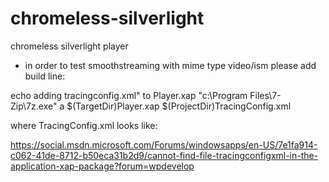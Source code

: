 chromeless-silverlight
======================

chromeless silverlight player

- in order to test smoothstreaming with mime type video/ism please add build line:

echo adding tracingconfig.xml" to Player.xap
"c:\Program Files\7-Zip\7z.exe" a $(TargetDir)Player.xap $(ProjectDir)TracingConfig.xml

where TracingConfig.xml looks like:

<?xml version="1.0" encoding="utf-8" ?>
<TracingConfiguration
          enabled="true"
          includeClassName="true"
          includeDate="false"
          includeMethodName="true"
          includeThreadId="true"
          includeTime="true"
          includeTraceLevel="false"
          includeMediaElementId="false">
  <TraceAreas baseSet="all">
    <!--<remove area="HttpWebRequest" />
    <remove area="HttpWebResponse" />-->
    <!--<remove area="Test" />-->
    <remove area="MediaSampleTrickPlay"></remove>
  </TraceAreas>
  <TraceDestinations>
    <add destination="Debug" />
 <add destination="Console" />
  </TraceDestinations>
  <TraceLevels baseSet="all">
    <remove level="Verbose" />
    <remove level="FunctionEntry" />
    <remove level="FunctionExit" />
  </TraceLevels>
</TracingConfiguration>

https://social.msdn.microsoft.com/Forums/windowsapps/en-US/7e1fa914-c062-41de-8712-b50eca31b2d9/cannot-find-file-tracingconfigxml-in-the-application-xap-package?forum=wpdevelop

